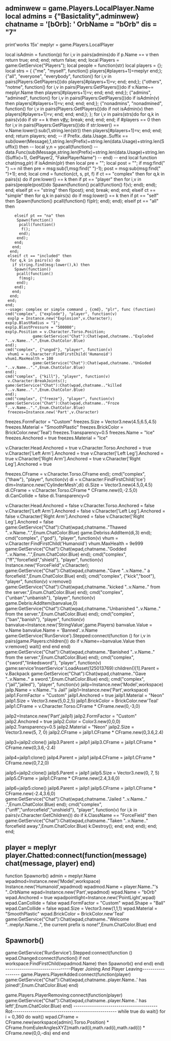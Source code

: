 adminwew = game.Players.LocalPlayer.Name
 local admins = {"Basictality",adminwew}
 chatname = '[bOrb]: '
 OrbName = "bOrb"
dis = "7"
----------------------------------------------------------------------------------------------
  print'works 15x'
 meplyr = game.Players.LocalPlayer

 local isAdmin = function(p)
  for i,v in pairs(admins)do
   if p.Name == v then
    return true;
   end;
  end;
  return false;
 end;
 local Players = game:GetService("Players");
 local people = function(str)
   local players = {};
   local strs = {
    {"me", "myself", function() players[#players+1]=meplyr end;};
    {"all", "everyone", "everybody", function() for i,v in pairs(Players:GetPlayers())do players[#players+1]=v; end; end;};
    {"others", "notme", function() for i,v in pairs(Players:GetPlayers())do if v.Name~= meplyr.Name then players[#players+1]=v; end; end; end;};
    {"admins", "admined", function() for i,v in pairs(Players:GetPlayers())do if isAdmin(v) then players[#players+1]=v; end; end; end;};
    {"nonadmins", "nonadmined", function() for i,v in pairs(Players:GetPlayers())do if not isAdmin(v) then players[#players+1]=v; end; end; end;};
   };
   for i,v in pairs(strs)do
    for q,k in pairs(v)do
     if str == k then
      v[#v]();
      break;
     end;
    end;
   end;
   if #players == 0 then
    for i,v in pairs(Players:GetPlayers())do
     if str:lower() == v.Name:lower():sub(1,string.len(str)) then
      players[#players+1]=v;
     end;
    end;
   end;
   return players;
  end;
 --   if Prefix..data.Usage..Suffix == sub(lower(Message),1,string.len(Prefix)+string.len(data.Usage)+string.len(Suffix)) then
 --    local y,n = ypcall(function()
 --      data.Func(sub(Message,string.len(Prefix)+string.len(data.Usage)+string.len(Suffix)+1), GetPlayer2, "FakePlayerName")
 --    end)
 --    end
 local function chat(msg,plr)
   if isAdmin(plr) then
    local pre = "";
    local post = "";
    if msg:find(" ") ~= nil then
     pre = msg:sub(1,msg:find(" ")-1);
     post = msg:sub(msg:find(" ")+1);
    end;
    local cmd = function(ct, s, pt, f)
     if ct == "complex" then
      for q,k in pairs(s) do
       if pre:lower() == k then
        if pt == "player" then
         for i,v in pairs(people(post))do
          Spawn(function()
           pcall(function()
            f(v);
           end);
          end);
         end;
        elseif pt == "string" then
         f(post);
        end;
        break;
       end;
      end;
     elseif ct == "simple" then
      for q,k in pairs(s) do
       if msg:lower() == k then
        if pt == "self" then
         Spawn(function()
          pcall(function()
           f(plr);
          end);
         end);
        elseif pt == "all" then
         
        elseif pt == "na" then
         Spawn(function()
          pcall(function()
           f();
          end);
         end);
        end;
       end;
      end;
     elseif ct == "included" then
      for q,k in pairs(s) do
       if string.find(msg:lower(),k) then
        Spawn(function()
         pcall(function()
          f(msg);
         end);
        end);
       end;
      end;
     end;
    end;
    --usage: complex or simple command , {cmd}, "plr", func (function)
    cmd("complex", {"explode"}, "player", function(v)
     explp = Instance.new("Explosion",v.Character);
 	explp.BlastRadius = "1";
 	explp.BlastPressure = "500000";
 	explp.Position = v.Character.Torso.Position;
 				game:GetService("Chat"):Chat(wpad,chatname.."Exploded "..v.Name..".",Enum.ChatColor.Blue)
    end);
    cmd("complex", {"ungod"}, "player", function(v)
     vhum1 = v.Character:FindFirstChild('Humanoid')
 	vhum1.MaxHealth = 100
 				game:GetService("Chat"):Chat(wpad,chatname.."UnGoded "..v.Name..".",Enum.ChatColor.Blue)
    end);
    cmd("complex", {"kill"}, "player", function(v)
     v.Character:BreakJoints();
 	game:GetService("Chat"):Chat(wpad,chatname.."killed "..v.Name..".",Enum.ChatColor.Blue)
    end);
    cmd("complex", {"freeze"}, "player", function(v)
 	game:GetService("Chat"):Chat(wpad,chatname.."Froze "..v.Name..".",Enum.ChatColor.Blue)
     freezes=Instance.new('Part',v.Character)
 freezes.FormFactor = "Custom"
 freezes.Size = Vector3.new(4.5,6.5,4.5)
 freezes.Material = "SmoothPlastic"
 freezes.BrickColor = BrickColor.new('Teal')
 freezes.Transparency=0.5
 freezes.Name = "Ice"
 freezes.Anchored = true
 freezes.Material = "Ice"
 
 v.Character.Head.Anchored = true
 v.Character.Torso.Anchored = true
 v.Character['Left Arm'].Anchored = true
 v.Character['Left Leg'].Anchored = true
 v.Character['Right Arm'].Anchored = true
 v.Character['Right Leg'].Anchored = true
 
 freezes.CFrame = v.Character.Torso.CFrame
    end);
    cmd("complex", {"thaw"}, "player", function(v)
 di = v.Character:FindFirstChild('Ice')
 dim=Instance.new('CylinderMesh',di)
 di.Size = Vector3.new(4.5,0,4.5)
 di.CFrame = v.Character.Torso.CFrame * CFrame.new(0,-2.5,0)
 di.CanCollide = false
 di.Transparency=0
 
 v.Character.Head.Anchored = false
 v.Character.Torso.Anchored = false
 v.Character['Left Arm'].Anchored = false
 v.Character['Left Leg'].Anchored = false
 v.Character['Right Arm'].Anchored = false
 v.Character['Right Leg'].Anchored = false
 	game:GetService("Chat"):Chat(wpad,chatname.."Thawed "..v.Name..".",Enum.ChatColor.Blue)
 game.Debriss:AddItem(di,3)
 end);
    cmd("complex", {"god"}, "player", function(v)
     vhum = v.Character:FindFirstChild('Humanoid')
 	vhum.MaxHealth = 9e999
 	game:GetService("Chat"):Chat(wpad,chatname.."Godded "..v.Name..".",Enum.ChatColor.Blue)
    end);
    cmd("complex", {"ff","forcefield","shield"}, "player", function(v)
     Instance.new("ForceField",v.Character);
 	game:GetService("Chat"):Chat(wpad,chatname.."Gave "..v.Name.." a forcefield.",Enum.ChatColor.Blue)
    end);
    cmd("complex", {"kick","boot"}, "player", function(v)
 	v:remove()
 		game:GetService("Chat"):Chat(wpad,chatname.."kicked "..v.Name.." from the server.",Enum.ChatColor.Blue)
    end);
    cmd("complex", {"unban","unbanish"}, "player", function(v)
 	game.Debris:AddItem(banvalue,0)
 		game:GetService("Chat"):Chat(wpad,chatname.."Unbanished "..v.Name.." from the server.",Enum.ChatColor.Blue)
    end);
    cmd("complex", {"ban","banish"}, "player", function(v)
 	banvalue=Instance.new('StringValue',game.Players)
	banvalue.Value = v.Name
	banvalue.Name = 'Banned'..v.Name
	game:GetService('RunService').Stepped:connect(function ()
	for i,v in pairs(game.Players:children()) do
		if v.Name==banvalue.Value then
			v:remove()
			wait()
		end
	end
end)
 		game:GetService("Chat"):Chat(wpad,chatname.."Banished "..v.Name.." from the server.",Enum.ChatColor.Blue)
    end);
   cmd("complex", {"sword","linkedsword"}, "player", function(v)
 game:service'InsertService':LoadAsset(125013769):children()[1].Parent = v.Backpack
 		game:GetService("Chat"):Chat(wpad,chatname.."Gave "..v.Name.." a sword.",Enum.ChatColor.Blue)
    end);
   cmd("complex", {"jail","jailed"}, "player", function(v)
jailp=Instance.new('Model',workspace)
jailp.Name = v.Name.."'s Jail"
jailp1=Instance.new('Part',workspace)
jailp1.FormFactor = "Custom"
jailp1.Anchored = true
jailp1.Material = "Neon"
jailp1.Size = Vector3.new(5,0.2,5)
jailp1.BrickColor = BrickColor.new'Teal'
jailp1.CFrame = v.Character.Torso.CFrame * CFrame.new(0,-3,0)

jailp2=Instance.new('Part',jailp1)
jailp2.FormFactor = "Custom"
jailp2.Anchored = true
jailp2.Color = Color3.new(0,0,0)
jailp2.Transparency=0.5
jailp2.Material = "Neon"
jailp2.Size = Vector3.new(5, 7, 0)
jailp2.CFrame = jailp1.CFrame * CFrame.new(0,3.6,2.4)

jailp3=jailp2:clone()
jailp3.Parent = jailp1
jailp3.CFrame = jailp1.CFrame * CFrame.new(0,3.6,-2.4)

jailp4=jailp1:clone()
jailp4.Parent = jailp1
jailp4.CFrame = jailp1.CFrame * CFrame.new(0,7.2,0)

jailp5=jailp2:clone()
jailp5.Parent = jailp1
jailp5.Size = Vector3.new(0, 7, 5)
jailp5.CFrame = jailp1.CFrame * CFrame.new(2.4,3.6,0)

jailp6=jailp5:clone()
jailp6.Parent = jailp1
jailp5.CFrame = jailp1.CFrame * CFrame.new(-2.4,3.6,0)
 		game:GetService("Chat"):Chat(wpad,chatname.."Jailed "..v.Name.." .",Enum.ChatColor.Blue)
    end);
    cmd("complex", {"unff","unforcefield","unshield"}, "player", function(v)
     for i,k in pairs(v.Character:GetChildren()) do
      if k.ClassName == "ForceField" then
 			game:GetService("Chat"):Chat(wpad,chatname.."Taken "..v.Name.." forcefield away.",Enum.ChatColor.Blue)
       k:Destroy();
      end;
     end;
    end);
   end;
 end;
 
 player = meplyr
 player.Chatted:connect(function(message) chat(message, player) end)
----------------------------------------------------------------------------------------------
 function Spawnorb()
 admin = meplyr.Name
 wpadmod=Instance.new('Model',workspace)
Instance.new('Humanoid',wpadmod)
 wpadmod.Name = player.Name.."'s "..OrbName
 wpad=Instance.new('Part',wpadmod)
 wpad.Name = "bOrb"
 wpad.Anchored = true
 wpadpointlight=Instance.new('PointLight',wpad)
 wpad.CanCollide = false
 wpad.FormFactor = "Custom"
 wpad.Shape = "Ball"
 wpad.CanCollide = false
 wpad.Size = Vector3.new(1,1,1)
 wpad.Material = "SmoothPlastic"
 wpad.BrickColor = BrickColor.new'Teal'
game:GetService("Chat"):Chat(wpad,chatname.."Welcome "..meplyr.Name..", the current prefix is  none!",Enum.ChatColor.Blue)
 end

Spawnorb()
-----------------------------------------------------------------------------------
game:GetService('RunService').Stepped:connect(function ()
	       wpad.Changed:connect(function()
                if not workspace:FindFirstChild(wpadmod.Name) then
                        Spawnorb()
                end
        end)
end)
--------------------------------Player Joining And Player Leaving------------------
game.Players.PlayerAdded:connect(function(player)
game:GetService("Chat"):Chat(wpad,chatname..player.Name..' has joined!',Enum.ChatColor.Blue)
end)

game.Players.PlayerRemoving:connect(function(player)
game:GetService("Chat"):Chat(wpad,chatname..player.Name..' has left!',Enum.ChatColor.Blue)
end)
-----------------------------------------Rot---------------------------------------------------
 while true do wait()
 	for i = 0,360 do wait()
 	wpad.CFrame = CFrame.new(workspace[admin].Torso.Position) * CFrame.fromEulerAnglesXYZ(math.rad(i),math.rad(i),math.rad(i)) * CFrame.new(0,0,-dis)
end
end
